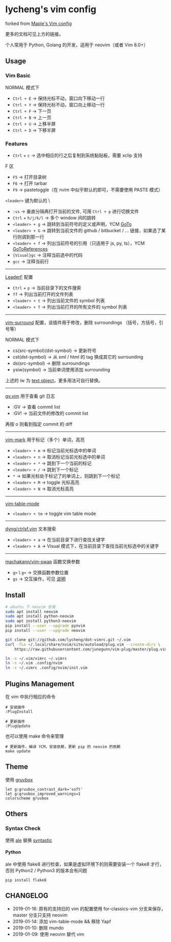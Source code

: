 lycheng's vim config
===

forked from [Maple's Vim config](https://github.com/humiaozuzu/dot-vimrc)

更多的文档可见上方的链接。

个人常用于 Python, Golang 的开发，适用于 neovim（或者 Vim 8.0+）

Usage
---

### Vim Basic

NORMAL 模式下

* `Ctrl + E` -> 保持光标不动，窗口向下移动一行
* `Ctrl + Y` -> 保持光标不动，窗口向上移动一行
* `Ctrl + F` -> 下一页
* `Ctrl + B` -> 上一页
* `Ctrl + U` -> 上移半屏
* `Ctrl + D` -> 下移半屏

### Features

* `Ctrl` + `c` -> 选中相应的行之后复制到系统黏贴板，需要 xclip 支持

F 区

* `F5` -> 打开目录树
* `F6` -> 打开 tarbar
* `F9` -> pastetoggle（在 nvim 中似乎默认的即可，不需要使用 PASTE 模式）

`<leader>` 键为默认的 \

* `:vs` -> 垂直分隔再打开当前的文件, 可用 `Ctrl + p` 进行切换文件
* `Ctrl` + `h/j/k/l` -> 多个 window 间的跳转
* `<leader> + g` -> 跳转到当前符号的定义或声明，YCM [GoTo](https://github.com/Valloric/YouCompleteMe#the-goto-subcommand)
* `<leader> + G` -> 跳转到当前文件的 github / bitbucket / ... 链接，如果选了某行则调到那一行
* `<leader> + f` -> 列出当前符号的引用（只适用于 js, py, ts），YCM [GoToReferences](https://github.com/Valloric/YouCompleteMe#the-gotoreferences-subcommand)
* `{Visual}gc` -> 注释当前选中的代码
* `gcc` -> 注释当前行

---

[LeaderF](https://github.com/Yggdroot/LeaderF) 配置

* `Ctrl` + `p` -> 当前目录下的文件搜索
* `ff` -> 列出当前打开的文件列表
* `<leader> + t` -> 列出当前文件的 symbol 列表
* `<leader> + T` -> 列出当前打开的所有文件的 symbol 列表

---

[vim-surround](https://github.com/tpope/vim-surround) 配置，该插件用于修改，删除 surroundings （括号，方括号，引号等）

NORMAL 模式下

* cs(src-symbol)(dst-symbol) -> 更新符号
* cst(dst-symbol) -> 从 xml / html 的 tag 换成其它的 surrounding
* ds(src-symbol) -> 删除 surroundings
* ysiw(symbol) -> 当前单词使用添加 surrounding

上述的 iw 为 [text object](https://zhuanlan.zhihu.com/p/39261818)，更多用法可自行替换。

---

[gv.vim](https://github.com/junegunn/gv.vim) 用于查看 git 日志

* :GV -> 查看 commit list
* :GV! -> 当前文件的修改的 commit list

再按 o 则看到指定 commit 的 diff

---

[vim-mark](https://github.com/inkarkat/vim-mark) 用于标记（多个）单词，高亮

* `<leader> + m` -> 标记当前光标选中的单词
* `<leader> + n` -> 取消标记当前光标选中的单词
* `<leader> + *` -> 跳到下一个当前的标记
* `<leader> + /` -> 跳到下一个标记
* `*` -> 如果光标处于标记了的单词上，则跳到下一个标记
* `<leader> + M` -> toggle 光标高亮
* `<leader> + N` -> 取消光标高亮

---

[vim-table-mode](https://github.com/dhruvasagar/vim-table-mode)

* `<leader> + tm` -> toggle vim table mode

---

[dyng/ctrlsf.vim](https://github.com/dyng/ctrlsf.vim) 文本搜索

* `<leader> + a` -> 在当前目录下进行查找关键字
* `<leader> + A` -> Visual 模式下，在当前目录下查找当前光标选中的关键字

---

[machakann/vim-swap](https://github.com/machakann/vim-swap) 函数交换参数

* `g>` \ `g<` -> 交换函数参数位置
* `gs` -> 交互操作，可见 [说明](https://github.com/machakann/vim-swap#gs)

Install
---

```bash
# ubuntu 下 neovim 安装
sudo apt install neovim
sudo apt install python-neovim
sudo apt install python3-neovim
pip install --user --upgrade pynvim
pip install --user --upgrade neovim

git clone git://github.com/lycheng/dot-vimrc.git ~/.vim
curl -fLo ~/.local/share/nvim/site/autoload/plug.vim --create-dirs \
    https://raw.githubusercontent.com/junegunn/vim-plug/master/plug.vim

ln -s ~/.vim/vimrc ~/.vimrc
ln -s ~/.vim .config/nvim
ln -s ~/.vimrc .config/nvim/init.vim
```

Plugins Management
---

在 vim 中执行相应的命令

```
# 安装插件
:PlugInstall

# 更新插件
:PlugUpdate
```

也可以使用 make 命令来管理

```
# 更新插件，编译 YCM，安装依赖，更新 pip 的 neovim 的依赖
make update
```

Theme
---

使用 [gruvbox](https://github.com/morhetz/gruvbox)

```
let g:gruvbox_contrast_dark='soft'
let g:gruvbox_improved_warnings=1
colorscheme gruvbox
```

Others
---

### Syntax Check

使用 [ale](https://github.com/w0rp/ale) 替换 [syntastic](https://github.com/vim-syntastic/syntastic)

#### Python

ale 中使用 flake8 进行检查，如果是虚拟环境下的则需要安装一个 flake8 才行，否则 Python2 / Python3 的版本会有问题

```
pip install flake8
```

CHANGELOG
---

 - 2019-01-16: 原有的支持旧的 vim 的配置使用 for-classics-vim 分支来保存，master 分支只支持 neovim
 - 2019-01-14: 添加 vim-table-mode && 移除 Yapf
 - 2019-01-10: 删除 mundo
 - 2019-01-09: 使用 neovim 替代 vim
